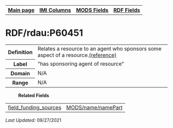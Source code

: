 <!DOCTYPE html>
<html>

<body>
<table style="width:100%">
  <tr>
    <th><a href="index.md">Main page</a></th>
	<th><a href="IMI.md">IMI Columns</a></th>
    <th><a href="MODS.md">MODS Fields</a></th>
    <th><a href="RDF.md">RDF Fields</a></th>
  </tr>
</table>



<h1>RDF/rdau:P60451</h1>
<table>
<tr>
	<th>Definition</th>
	<td>Relates a resource to an agent who sponsors some aspect of a resource.<a href="http://www.rdaregistry.info/Elements/u/#P60451">(reference)</a></td>
</tr>
<tr>
	<th>Label</th>
	<td>"has sponsoring agent of resource"</td>
</tr>
<tr>
	<th>Domain</th>
	<td>N/A</td>
</tr>
<tr>
	<th>Range</th>
	<td>N/A</td>
</tr>
</table>
<dl>
	<dd><b>Related Fields</b></dd>
		<table>
				<td><a href="field_funding_sources.md">field_funding_sources</a></td>
				<td><a href="mods.name.md">MODS/name/namePart</a></td>
		</table>
</dl>
<p><i>Last Updated: </i>09/27/2021</p>
</body>
</html>
